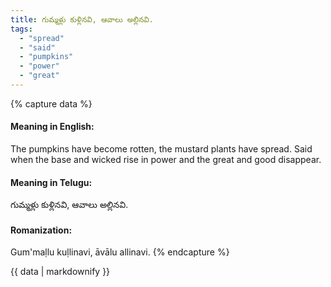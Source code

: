 ```yaml
---
title: గుమ్మళ్లు కుళ్లినవి, ఆవాలు అల్లినవి.
tags:
  - "spread"
  - "said"
  - "pumpkins"
  - "power"
  - "great"
---
```


{% capture data %}
#### Meaning in English:
The pumpkins have become rotten, the mustard plants have spread.
Said when the base and wicked rise in power and the great and good disappear.

#### Meaning in Telugu:
గుమ్మళ్లు కుళ్లినవి, ఆవాలు అల్లినవి.

#### Romanization:
Gum'maḷlu kuḷlinavi, āvālu allinavi.
{% endcapture %}

{{ data | markdownify }}

